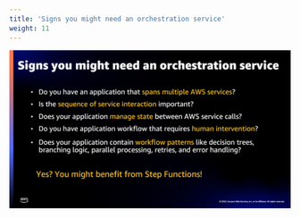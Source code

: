 ```yaml
---
title: 'Signs you might need an orchestration service'
weight: 11
---
```


![Signs you might need an orchestration service](/static/img/intro/intro-signs.png)
